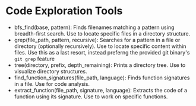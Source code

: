 # Code Exploration Tools

- bfs_find(base, pattern): Finds filenames matching a pattern using breadth-first search. Use to locate specific files in a directory structure.
- grep(file_path, pattern, recursive): Searches for a pattern in a file or directory (optionally recursively). Use to locate specific content within files. Use this as a last resort, instead preferng the provided git binary's `git grep` feature
- tree(directory, prefix, depth_remaining): Prints a directory tree. Use to visualize directory structures.
- find_function_signatures(file_path, language): Finds function signatures in a file. Use for code analysis.
- extract_function(file_path, signature, language): Extracts the code of a function using its signature. Use to work on specific functions.
